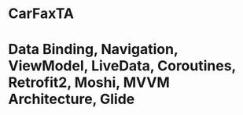 # CarFaxTA
# Data Binding, Navigation, ViewModel, LiveData, Coroutines, Retrofit2, Moshi, MVVM Architecture, Glide
